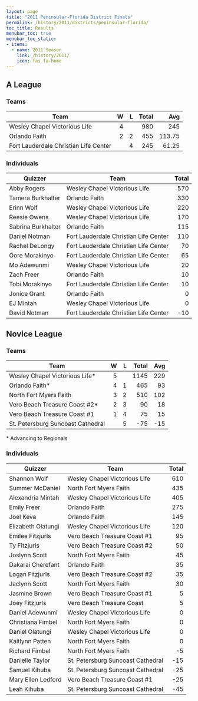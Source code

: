 ```yaml
---
layout: page
title: "2011 Peninsular-Florida District Finals"
permalink: /history/2011/districts/peninsular-florida/
toc_title: Results
menubar_toc: true
menubar_toc_static:
- items:
  - name: 2011 Season
    link: /history/2011/
    icon: fas fa-home
---
```


## A League

### Teams

| Team                                  |    W |    L | Total |    Avg |
| ------------------------------------- | ---: | ---: | ----: | -----: |
| Wesley Chapel Victorious Life         |    4 |      |   980 |    245 |
| Orlando Faith                         |    2 |    2 |   455 | 113.75 |
| Fort Lauderdale Christian Life Center |      |    4 |   245 |  61.25 |

### Individuals

| Quizzer            | Team                                  | Total |
| ------------------ | ------------------------------------- | ----: |
| Abby Rogers        | Wesley Chapel Victorious Life         |   570 |
| Tamera Burkhalter  | Orlando Faith                         |   330 |
| Erinn Wolf         | Wesley Chapel Victorious Life         |   220 |
| Reesie Owens       | Wesley Chapel Victorious Life         |   170 |
| Sabrina Burkhalter | Orlando Faith                         |   115 |
| Daniel Notman      | Fort Lauderdale Christian Life Center |   110 |
| Rachel DeLongy     | Fort Lauderdale Christian Life Center |    70 |
| Oore Morakinyo     | Fort Lauderdale Christian Life Center |    65 |
| Mo Adewunmi        | Wesley Chapel Victorious Life         |    20 |
| Zach Freer         | Orlando Faith                         |    10 |
| Tobi Morakinyo     | Fort Lauderdale Christian Life Center |    10 |
| Jonice Grant       | Orlando Faith                         |     0 |
| EJ Mintah          | Wesley Chapel Victorious Life         |     0 |
| David Notman       | Fort Lauderdale Christian Life Center |   -10 |

## Novice League

### Teams

| Team                              |    W |    L | Total |  Avg |
| --------------------------------- | ---: | ---: | ----: | ---: |
| Wesley Chapel Victorious Life*    |    5 |      |  1145 |  229 |
| Orlando Faith*                    |    4 |    1 |   465 |   93 |
| North Fort Myers Faith            |    3 |    2 |   510 |  102 |
| Vero Beach Treasure Coast #2*     |    2 |    3 |    90 |   18 |
| Vero Beach Treasure Coast #1      |    1 |    4 |    75 |   15 |
| St. Petersburg Suncoast Cathedral |      |    5 |   -75 |  -15 |

\* Advancing to Regionals

### Individuals

| Quizzer            | Team                              | Total |
| ------------------ | --------------------------------- | ----: |
| Shannon Wolf       | Wesley Chapel Victorious Life     |   610 |
| Summer McDaniel    | North Fort Myers Faith            |   435 |
| Alexandria Mintah  | Wesley Chapel Victorious Life     |   405 |
| Emily Freer        | Orlando Faith                     |   275 |
| Joel Keva          | Orlando Faith                     |   145 |
| Elizabeth Olatungi | Wesley Chapel Victorious Life     |   120 |
| Emilee Fitzjurls   | Vero Beach Treasure Coast #1      |    95 |
| Ty Fitzjurls       | Vero Beach Treasure Coast #2      |    50 |
| Joslynn Scott      | North Fort Myers Faith            |    45 |
| Dakarai Cherefant  | Orlando Faith                     |    35 |
| Logan Fitzjurls    | Vero Beach Treasure Coast #2      |    35 |
| Jaclynn Scott      | North Fort Myers Faith            |    30 |
| Jasmine Brown      | Vero Beach Treasure Coast #1      |     5 |
| Joey Fitzjurls     | Vero Beach Treasure Coast         |     5 |
| Daniel Adewunmi    | Wesley Chapel Victorious Life     |     0 |
| Christiana Fimbel  | North Fort Myers Faith            |     0 |
| Daniel Olatungi    | Wesley Chapel Victorious Life     |     0 |
| Kaitlynn Patten    | North Fort Myers Faith            |     0 |
| Richard Fimbel     | North Fort Myers Faith            |    -5 |
| Danielle Taylor    | St. Petersburg Suncoast Cathedral |   -15 |
| Samuel Kihuba      | St. Petersburg Suncoast Cathedral |   -25 |
| Mary Ellen Ledford | Vero Beach Treasure Coast #1      |   -25 |
| Leah Kihuba        | St. Petersburg Suncoast Cathedral |   -45 |
